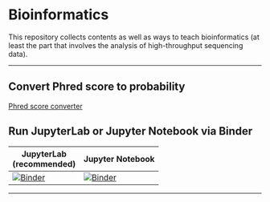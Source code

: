 # Bioinformatics

This repository collects contents as well as ways to teach bioinformatics (at least the part that involves the analysis of high-throughput sequencing data).  

---

## Convert Phred score to probability

[Phred score converter](pages/phred_converter.html)

## Run JupyterLab or Jupyter Notebook via Binder

| JupyterLab<br/>(recommended) | Jupyter Notebook |
|----------- |----------------- |
|[![Binder](https://mybinder.org/badge_logo.svg)](https://mybinder.org/v2/gh/eafyounian/bioinformatics/master?urlpath=lab/tree/notebooks/bedtools_example.ipynb) | [![Binder](https://mybinder.org/badge_logo.svg)](https://mybinder.org/v2/gh/eafyounian/bioinformatics/master?filepath=notebooks/bedtools_example.ipynb)  

---
